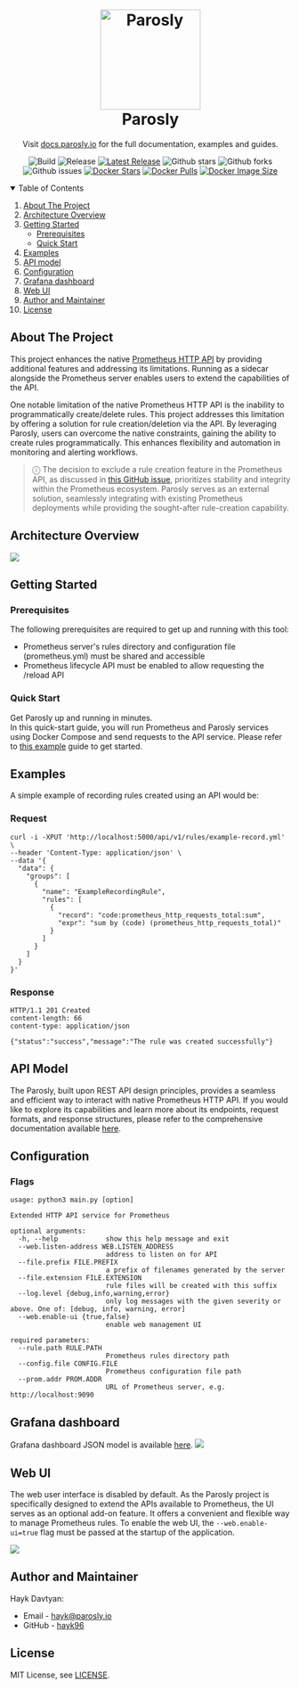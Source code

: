 <h1 align="center" style="border-bottom: none">
    <a href="https://docs.parosly.io" target="_blank"><img alt="Parosly" src="ui/assets/images/logo-parosly.svg" height="180px" width="180px"></a><br>Parosly
</h1>

<p align="center">Visit <a href="https://docs.parosly.io" target="_blank">docs.parosly.io</a> for the full documentation,
examples and guides.</p>

<div align="center">

![Build](https://github.com/parosly/parosly/actions/workflows/build.yml/badge.svg)
![Release](https://github.com/parosly/parosly/actions/workflows/release.yml/badge.svg)
[![Latest Release](https://img.shields.io/github/release/parosly/parosly.svg?label=latest%20release)](https://github.com/parosly/parosly/releases)
![Github stars](https://badgen.net/github/stars/parosly/parosly?icon=github&label=stars)
![Github forks](https://badgen.net/github/forks/parosly/parosly?icon=github&label=forks)
![Github issues](https://img.shields.io/github/issues/parosly/parosly)
[![Docker Stars](https://badgen.net/docker/stars/parosly/parosly?icon=docker&label=stars)](https://hub.docker.com/r/parosly/parosly/)
[![Docker Pulls](https://badgen.net/docker/pulls/parosly/parosly?icon=docker&label=pulls)](https://hub.docker.com/r/parosly/parosly/)
[![Docker Image Size](https://badgen.net/docker/size/parosly/parosly?icon=docker&label=image%20size)](https://hub.docker.com/r/parosly/parosly/)

</div>

<!-- TABLE OF CONTENTS -->
<details open="open">
  <summary>Table of Contents</summary>
  <ol>
    <li>
      <a href="#about-the-project">About The Project</a>
    </li>
    <li>
      <a href="#architecture-overview">Architecture Overview</a>
    </li>
    <li>
      <a href="#getting-started">Getting Started</a>
      <ul>
        <li><a href="#prerequisites">Prerequisites</a></li>
        <li><a href="#quick-start">Quick Start</a></li>
      </ul>
    </li>
    <li><a href="#examples">Examples</a></li>
    <li><a href="#api-model">API model</a></li>
    <li><a href="#configuration">Configuration</a></li>
    <li><a href="#grafana-dashboard">Grafana dashboard</a></li>
    <li><a href="#web-ui">Web UI</a></li>
    <li><a href="#author-and-maintainer">Author and Maintainer</a></li>
    <li><a href="#licence">License</a></li>
  </ol>
</details>

<!-- ABOUT THE PROJECT -->
## About The Project

This project enhances the native [Prometheus HTTP API](https://prometheus.io/docs/prometheus/latest/querying/api/) by 
providing additional features and addressing its limitations. Running as a sidecar alongside the Prometheus server 
enables users to extend the capabilities of the API.

One notable limitation of the native Prometheus HTTP API is the inability to programmatically create/delete rules. This 
project addresses this limitation by offering a solution for rule creation/deletion via the API. By leveraging 
Parosly, users can overcome the native constraints, gaining the ability to create rules programmatically. This 
enhances flexibility and automation in monitoring and alerting workflows.

> ⓘ The decision to exclude a rule creation feature in the Prometheus API, as discussed in 
> [this GitHub issue](https://github.com/prometheus/alertmanager/issues/552), prioritizes stability and integrity within
> the Prometheus ecosystem. Parosly serves as an external solution, seamlessly integrating with existing 
> Prometheus deployments while providing the sought-after rule-creation capability.

<!-- ARCHITECTURE OVERVIEW -->
## Architecture Overview
![](docs/images/architecture.png)

<!-- GETTING STARTED -->
## Getting Started

### Prerequisites

The following prerequisites are required to get up and running with this tool:
- Prometheus server's rules directory and configuration file (prometheus.yml) must be shared and accessible
- Prometheus lifecycle API must be enabled to allow requesting the /reload API

### Quick Start

Get Parosly up and running in minutes.    
In this quick-start guide, you will run Prometheus and Parosly services using Docker Compose and send requests to
the API service. Please refer to [this example](https://github.com/parosly/parosly/tree/main/docs/examples/docker#getting-started-with-docker-compose) 
guide to get started.

<!-- ARCHITECTURE OVERVIEW -->
## Examples
A simple example of recording rules created using an API would be:

### Request

```shell
curl -i -XPUT 'http://localhost:5000/api/v1/rules/example-record.yml' \
--header 'Content-Type: application/json' \
--data '{
  "data": {
    "groups": [
      {
        "name": "ExampleRecordingRule",
        "rules": [
          {
            "record": "code:prometheus_http_requests_total:sum",
            "expr": "sum by (code) (prometheus_http_requests_total)"
          }
        ]
      }
    ]
  }
}'
```

### Response

```
HTTP/1.1 201 Created
content-length: 66
content-type: application/json

{"status":"success","message":"The rule was created successfully"}
```

<!-- ARCHITECTURE OVERVIEW -->
## API Model

The Parosly, built upon REST API design principles, provides a seamless and efficient way to interact with 
native Prometheus HTTP API. If you would like to explore its capabilities and learn more about its endpoints, request 
formats, and response structures, please refer to the comprehensive documentation available [here](https://docs.parosly.io).

<!-- CONFIGURATION -->
## Configuration

### Flags

```text
usage: python3 main.py [option]

Extended HTTP API service for Prometheus

optional arguments:
  -h, --help            show this help message and exit
  --web.listen-address WEB.LISTEN_ADDRESS
                        address to listen on for API
  --file.prefix FILE.PREFIX
                        a prefix of filenames generated by the server
  --file.extension FILE.EXTENSION
                        rule files will be created with this suffix
  --log.level {debug,info,warning,error}
                        only log messages with the given severity or above. One of: [debug, info, warning, error]
  --web.enable-ui {true,false}
                        enable web management UI

required parameters:
  --rule.path RULE.PATH
                        Prometheus rules directory path
  --config.file CONFIG.FILE
                        Prometheus configuration file path                        
  --prom.addr PROM.ADDR
                        URL of Prometheus server, e.g. http://localhost:9090
```

<!-- GRAFANA DASHBOARD -->
## Grafana dashboard

Grafana dashboard JSON model is available [here](https://github.com/parosly/parosly/tree/main/grafana/dashboard.json).
![](docs/images/dashboard.png)

<!--Web UI -->
## Web UI
The web user interface is disabled by default. As the Parosly project is specifically designed to extend the APIs 
available to Prometheus, the UI serves as an optional add-on feature. It offers a convenient and flexible way to manage 
Prometheus rules. To enable the web UI, the `--web.enable-ui=true` flag must be passed at the startup of the application.

![](docs/images/ui.png)

<!-- CONTACT -->
## Author and Maintainer

Hayk Davtyan:
- Email - hayk@parosly.io
- GitHub - [hayk96](https://github.com/hayk96)

## License

MIT License, see [LICENSE](https://github.com/parosly/parosly/blob/main/LICENSE).
